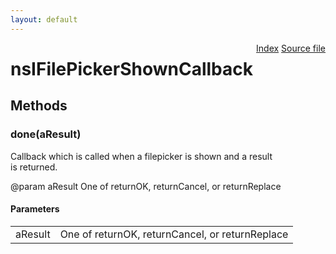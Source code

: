 ```yaml
---
layout: default
---
```

<div class='links' style='float:right'><a href="../index.html">Index</a>
<a href="http://dxr.mozilla.org/mozilla-central/source/widget/nsIFilePicker.idl">Source file</a>
</div>

# nsIFilePickerShownCallback #

## Methods ##

### done(aResult) ###
  
Callback which is called when a filepicker is shown and a result  
is returned.  
  
@param aResult One of returnOK, returnCancel, or returnReplace  
  

#### Parameters ####

<table>

<tr>
<td>aResult</td>
<td>One of returnOK, returnCancel, or returnReplace  
</td>
</tr>

</table>

